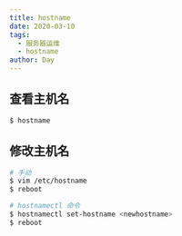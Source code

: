 ```yaml
---
title: hostname
date: 2020-03-10
tags:
  - 服务器运维
  - hostname
author: Day
---
```


## 查看主机名

```sh
$ hostname
```

## 修改主机名

```sh
# 手动
$ vim /etc/hostname
$ reboot
```

```sh
# hostnamectl 命令
$ hostnamectl set-hostname <newhostname>
$ reboot
```

